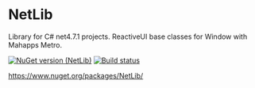# NetLib
Library for C# net4.7.1 projects.
ReactiveUI base classes for Window with Mahapps Metro.

[![NuGet version (NetLib)](https://img.shields.io/nuget/v/NetLib.svg?style=flat-square)](https://www.nuget.org/packages/NetLib/)
[![Build status](https://ci.appveyor.com/api/projects/status/30j736u2w496j8jx/branch/master?svg=true)](https://ci.appveyor.com/project/vildar82/netlib/branch/master)

https://www.nuget.org/packages/NetLib/
